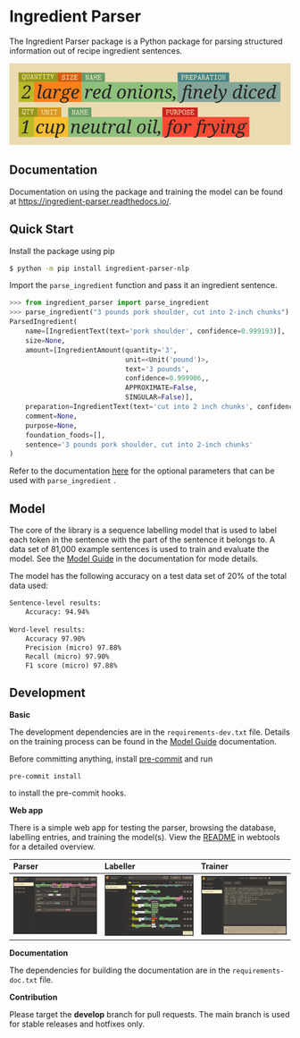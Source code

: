 # Ingredient Parser

The Ingredient Parser package is a Python package for parsing structured information out of recipe ingredient sentences.

![](docs/source/_static/logos/logo_wide.png)

## Documentation

Documentation on using the package and training the model can be found at https://ingredient-parser.readthedocs.io/.

## Quick Start

Install the package using pip

```bash
$ python -m pip install ingredient-parser-nlp
```

Import the ```parse_ingredient``` function and pass it an ingredient sentence.

```python
>>> from ingredient_parser import parse_ingredient
>>> parse_ingredient("3 pounds pork shoulder, cut into 2-inch chunks")
ParsedIngredient(
    name=[IngredientText(text='pork shoulder', confidence=0.999193)],
    size=None,
    amount=[IngredientAmount(quantity='3',
                             unit=<Unit('pound')>,
                             text='3 pounds',
                             confidence=0.999906,,
                             APPROXIMATE=False,
                             SINGULAR=False)],
    preparation=IngredientText(text='cut into 2 inch chunks', confidence=0.999193),
    comment=None,
    purpose=None,
    foundation_foods=[],
    sentence='3 pounds pork shoulder, cut into 2-inch chunks'
)
```

Refer to the documentation [here](https://ingredient-parser.readthedocs.io/en/latest/start/index.html#optional-parameters) for the optional parameters that can be used with `parse_ingredient` .

## Model

The core of the library is a sequence labelling model that is used to label each token in the sentence with the part of the sentence it belongs to. A data set of 81,000 example sentences is used to train and evaluate the model. See the [Model Guide](https://ingredient-parser.readthedocs.io/en/latest/guide/index.html) in the documentation for mode details.

The model has the following accuracy on a test data set of 20% of the total data used:

```
Sentence-level results:
	Accuracy: 94.94%

Word-level results:
	Accuracy 97.90%
	Precision (micro) 97.88%
	Recall (micro) 97.90%
	F1 score (micro) 97.88%
```

## Development

**Basic**

The development dependencies are in the `requirements-dev.txt` file. Details on the training process can be found in the [Model Guide](https://ingredient-parser.readthedocs.io/en/latest/guide/index.html) documentation.

Before committing anything, install [pre-commit](https://pre-commit.com/) and run
```
pre-commit install
```

to install the pre-commit hooks.

**Web app**

There is a simple web app for testing the parser, browsing the database, labelling entries, and training the model(s). View the [README](webtools/README.md) in webtools for a detailed overview.

| Parser | Labeller | Trainer |
| :------- | :------- | :------- |
| ![Screen shot of web parser](docs/source/_static/webtools/app.parser.screenshot.png)     | ![Screen shot of web labeller](docs/source/_static/webtools/app.labeller.screenshot.png)     | ![Screen shot of web trainer](docs/source/_static/webtools/app.trainer.screenshot.png)   |

**Documentation**

The dependencies for building the documentation are in the `requirements-doc.txt` file.

**Contribution**

Please target the **develop** branch for pull requests. The main branch is used for stable releases and hotfixes only.
